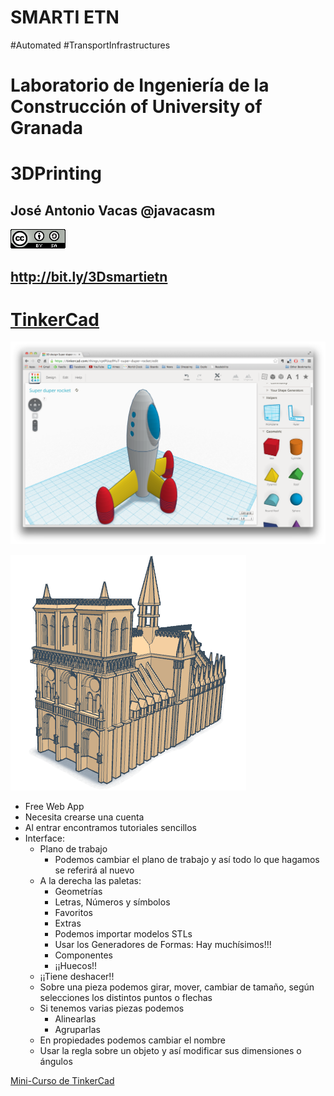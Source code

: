 # SMARTI ETN

#Automated #TransportInfrastructures

# Laboratorio de Ingeniería de la Construcción of University of Granada

# 3DPrinting

## José Antonio Vacas @javacasm

![CCbySA](images/CCbySQ_88x31.png)

## http://bit.ly/3Dsmartietn

# [TinkerCad](https://www.tinkercad.com/)

![1](./images/tinkercad.png)

![2](./images/notre-dame-tinkercad.png)

* Free Web App
* Necesita crearse una cuenta
* Al entrar encontramos tutoriales sencillos
* Interface:
  * Plano de trabajo
    * Podemos cambiar el plano de trabajo y así todo lo que hagamos se referirá al nuevo
  * A la derecha las paletas:
    * Geometrías  
    * Letras, Números y símbolos
    * Favoritos
    * Extras
    * Podemos importar modelos STLs
    * Usar los Generadores de Formas: Hay muchísimos!!!
    * Componentes
    * ¡¡Huecos!!
  * ¡¡Tiene deshacer!!
  * Sobre una pieza podemos girar, mover, cambiar de tamaño, según selecciones los distintos puntos o flechas
  * Si tenemos varias piezas podemos
      * Alinearlas
      * Agruparlas
  * En propiedades podemos cambiar el nombre  
  * Usar la regla sobre un objeto y así modificar sus dimensiones o ángulos



[Mini-Curso de TinkerCad](https://www.youtube.com/playlist?list=PLWFBhjhRekOCKjZvrtUG7M988SZfh9TkJ)
